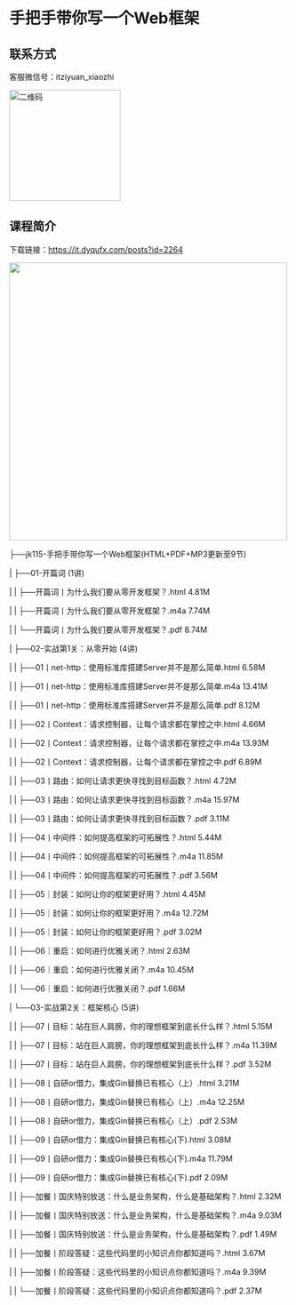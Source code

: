 # 手把手带你写一个Web框架

## 联系方式

客服微信号：itziyuan_xiaozhi

<img src="https://ziyuanyun.oss-cn-guangzhou.aliyuncs.com/common/20240614073449/666b82192834a.jpg" width="200" height="200" alt="二维码">

## 课程简介

下载链接：https://it.dyqufx.com/posts?id=2264

<img src="https://ziyuanyun.oss-cn-guangzhou.aliyuncs.com/yun/20240515183752/66449080e96f6.jpg" width="500" alt="">

  ├──jk115-手把手带你写一个Web框架(HTML+PDF+MP3更新至9节)

 | ├──01-开篇词 (1讲)

 | | ├──开篇词丨为什么我们要从零开发框架？.html 4.81M

 | | ├──开篇词丨为什么我们要从零开发框架？.m4a 7.74M

 | | └──开篇词丨为什么我们要从零开发框架？.pdf 8.74M

 | ├──02-实战第1关：从零开始 (4讲)

 | | ├──01丨net-http：使用标准库搭建Server并不是那么简单.html 6.58M

 | | ├──01丨net-http：使用标准库搭建Server并不是那么简单.m4a 13.41M

 | | ├──01丨net-http：使用标准库搭建Server并不是那么简单.pdf 8.12M

 | | ├──02丨Context：请求控制器，让每个请求都在掌控之中.html 4.66M

 | | ├──02丨Context：请求控制器，让每个请求都在掌控之中.m4a 13.93M

 | | ├──02丨Context：请求控制器，让每个请求都在掌控之中.pdf 6.89M

 | | ├──03丨路由：如何让请求更快寻找到目标函数？.html 4.72M

 | | ├──03丨路由：如何让请求更快寻找到目标函数？.m4a 15.97M

 | | ├──03丨路由：如何让请求更快寻找到目标函数？.pdf 3.11M

 | | ├──04丨中间件：如何提高框架的可拓展性？.html 5.44M

 | | ├──04丨中间件：如何提高框架的可拓展性？.m4a 11.85M

 | | ├──04丨中间件：如何提高框架的可拓展性？.pdf 3.56M

 | | ├──05｜封装：如何让你的框架更好用？.html 4.45M

 | | ├──05｜封装：如何让你的框架更好用？.m4a 12.72M

 | | ├──05｜封装：如何让你的框架更好用？.pdf 3.02M

 | | ├──06｜重启：如何进行优雅关闭？.html 2.63M

 | | ├──06｜重启：如何进行优雅关闭？.m4a 10.45M

 | | └──06｜重启：如何进行优雅关闭？.pdf 1.66M

 | └──03-实战第2关：框架核心 (5讲)

 | | ├──07丨目标：站在巨人肩膀，你的理想框架到底长什么样？.html 5.15M

 | | ├──07丨目标：站在巨人肩膀，你的理想框架到底长什么样？.m4a 11.39M

 | | ├──07丨目标：站在巨人肩膀，你的理想框架到底长什么样？.pdf 3.52M

 | | ├──08丨自研or借力，集成Gin替换已有核心（上）.html 3.21M

 | | ├──08丨自研or借力，集成Gin替换已有核心（上）.m4a 12.25M

 | | ├──08丨自研or借力，集成Gin替换已有核心（上）.pdf 2.53M

 | | ├──09丨自研or借力：集成Gin替换已有核心(下).html 3.08M

 | | ├──09丨自研or借力：集成Gin替换已有核心(下).m4a 11.79M

 | | ├──09丨自研or借力：集成Gin替换已有核心(下).pdf 2.09M

 | | ├──加餐丨国庆特别放送：什么是业务架构，什么是基础架构？.html 2.32M

 | | ├──加餐丨国庆特别放送：什么是业务架构，什么是基础架构？.m4a 9.03M

 | | ├──加餐丨国庆特别放送：什么是业务架构，什么是基础架构？.pdf 1.49M

 | | ├──加餐丨阶段答疑：这些代码里的小知识点你都知道吗？.html 3.67M

 | | ├──加餐丨阶段答疑：这些代码里的小知识点你都知道吗？.m4a 9.39M

 | | └──加餐丨阶段答疑：这些代码里的小知识点你都知道吗？.pdf 2.37M

  